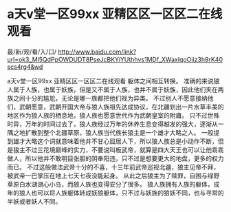 # a天v堂一区99xx 亚精区区一区区二在线观看

最/新/观/看/入/口/ http://www.baidu.com/link?url=ok3_Ml5QdPpOWDUDT8PseJcBKYiYUthhvs1MDf_XWaxIqoOiiz3h9rK40scs4rg4&wd

a天v堂一区99xx 亚精区区一区区二在线观看
躯体之间相互转换。
    准确的来说狼人属于人族，也属于妖族，但是又不属于人族，也并不属于妖族，因此他们夹在两族之间十分的尴尬，无论是哪一族都把他们视为异类。
    不过别人不愿意接纳他们，武朝愿意，武朝开国大帝与狼人族祖先达成协议，在北疆划出一片水草丰美的地区作为狼人族的栖息地，狼人族也愿意世代作为武朝皇室的附庸。
    只不过世殊时异，万年的时间过去了，狼人族经过万年的休养生息变得越发的强大，逐渐从一隅之地扩散到整个北疆草原，狼人族当代族长狼主是一个雄才大略之人。
    一般提到雄才大略这个词就意味着他并不甘心屈居人下，所以狼人族总是小动作不断，但是狼主不过三花境巅峰的实力，不要说叫板武帝，就算是四大天王也可以让他乖乖做人，所以他并不敢明目张胆的阴奉阳违，只不过是想要更大的地盘，更多的权力而已。
    不过这般做法武帝十分的不喜，十三年前武帝巡视北疆，狼主见帝不拜，被武帝一巴掌压在地上七天七夜没能起身。
    从此之后狼主为了赎罪，自困与绿野草原白水湖湖心小岛，而狼人族也变得安分了很多。
    狼人族拥有人族的躯体，成年的狼人也可以将人族躯体转成妖狼躯体，只不过与妖族的狼妖不同，也与寻常的半妖或者妖人不同。
